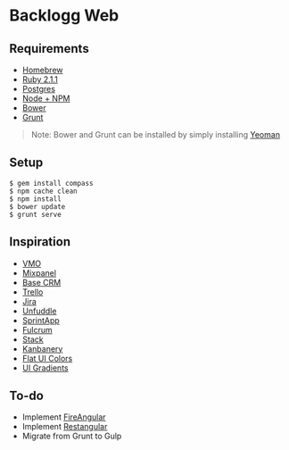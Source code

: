 # Backlogg Web

## Requirements
- [Homebrew](http://brew.sh)
- [Ruby 2.1.1](https://github.com/sstephenson/rbenv#homebrew-on-mac-os-x)
- [Postgres](http://postgresapp.com/)
- [Node + NPM](http://nodejs.org)
- [Bower](http://bower.io)
- [Grunt](http://gruntjs.com)

> Note: Bower and Grunt can be installed by simply installing [Yeoman](http://yeoman.io)

## Setup

```
$ gem install compass
$ npm cache clean
$ npm install
$ bower update
$ grunt serve
```

## Inspiration
- [VMO](https://vwo.com/pricing/)
- [Mixpanel](https://mixpanel.com)
- [Base CRM](https://getbase.com)
- [Trello](http://www.trello.com)
- [Jira](https://www.atlassian.com/software/jira)
- [Unfuddle](https://unfuddle.com)
- [SprintApp](http://www.opensourcerails.com/sprintapp)
- [Fulcrum](http://www.opensourcerails.com/fulcrum)
- [Stack](http://www.getstack.io)
- [Kanbanery](https://kanbanery.com)
- [Flat UI Colors](http://flatuicolors.com)
- [UI Gradients](http://uigradients.com)

## To-do
- Implement [FireAngular](https://www.firebase.com/docs/web/libraries/angular/index.html)
- Implement [Restangular](https://github.com/mgonto/restangular)
- Migrate from Grunt to Gulp